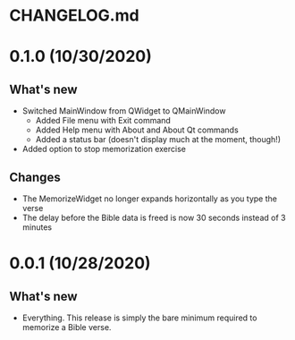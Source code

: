 # CHANGELOG.md

# 0.1.0 (10/30/2020)
## What's new
- Switched MainWindow from QWidget to QMainWindow
  - Added File menu with Exit command
  - Added Help menu with About and About Qt commands
  - Added a status bar (doesn't display much at the moment, though!)
- Added option to stop memorization exercise

## Changes
- The MemorizeWidget no longer expands horizontally as you type the verse
- The delay before the Bible data is freed is now 30 seconds instead of 3 minutes

# 0.0.1 (10/28/2020)
## What's new
- Everything. This release is simply the bare minimum required to memorize a Bible verse.